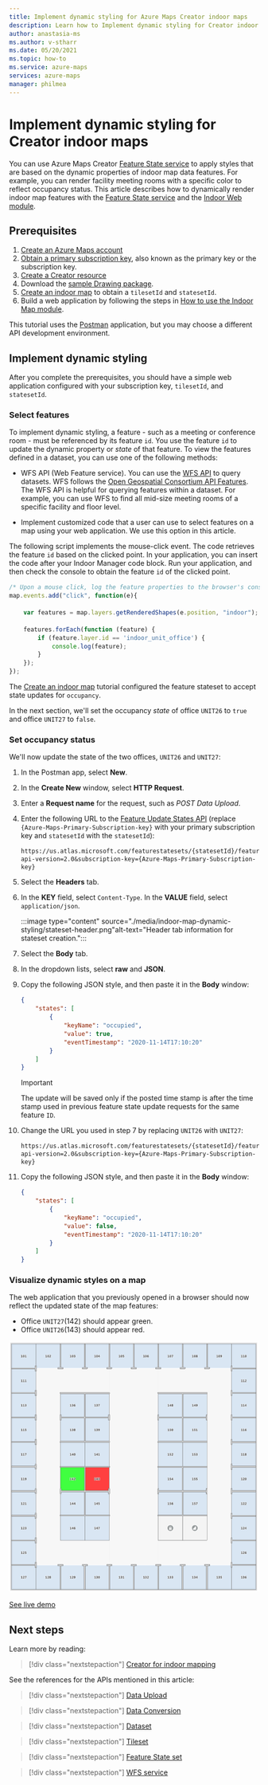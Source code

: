 ```yaml
---
title: Implement dynamic styling for Azure Maps Creator indoor maps
description: Learn how to Implement dynamic styling for Creator indoor maps 
author: anastasia-ms
ms.author: v-stharr
ms.date: 05/20/2021
ms.topic: how-to
ms.service: azure-maps
services: azure-maps
manager: philmea
---
```


# Implement dynamic styling for Creator indoor maps

You can use Azure Maps Creator [Feature State service](/rest/api/maps/v2/feature-state) to apply styles that are based on the dynamic properties of indoor map data features.  For example, you can render facility meeting rooms with a specific color to reflect occupancy status. This article describes how to dynamically render indoor map features with the [Feature State service](/rest/api/maps/v2/feature-state) and the [Indoor Web module](how-to-use-indoor-module.md).

## Prerequisites

1. [Create an Azure Maps account](quick-demo-map-app.md#create-an-azure-maps-account)
2. [Obtain a primary subscription key](quick-demo-map-app.md#get-the-primary-key-for-your-account), also known as the primary key or the subscription key.
3. [Create a Creator resource](how-to-manage-creator.md)
4. Download the [sample Drawing package](https://github.com/Azure-Samples/am-creator-indoor-data-examples).
5. [Create an indoor map](tutorial-creator-indoor-maps.md) to obtain a `tilesetId` and `statesetId`.
6. Build a web application by following the steps in [How to use the Indoor Map module](how-to-use-indoor-module.md).

This tutorial uses the [Postman](https://www.postman.com/) application, but you may choose a different API development environment.

## Implement dynamic styling

After you complete the prerequisites, you should have a simple web application configured with your subscription key, `tilesetId`, and `statesetId`.

### Select features

To implement dynamic styling, a feature - such as a meeting or conference room - must be referenced by its feature `id`. You use the feature `id` to update the dynamic property or *state* of that feature. To view the features defined in a dataset, you can use one of the following methods:

* WFS API (Web Feature service). You can use the [WFS API](/rest/api/maps/v2/wfs) to query datasets. WFS follows the [Open Geospatial Consortium API Features](http://docs.opengeospatial.org/DRAFTS/17-069r1.html). The WFS API is helpful for querying features within a dataset. For example, you can use WFS to find all mid-size meeting rooms of a specific facility and floor level.

* Implement customized code that a user can use to select features on a map using your web application. We use this option in this article.  

The following script implements the mouse-click event. The code retrieves the feature `id` based on the clicked point. In your application, you can insert the code after your Indoor Manager code block. Run your application, and then check the console to obtain the feature `id` of the clicked point.

```javascript
/* Upon a mouse click, log the feature properties to the browser's console. */
map.events.add("click", function(e){

    var features = map.layers.getRenderedShapes(e.position, "indoor");

    features.forEach(function (feature) {
        if (feature.layer.id == 'indoor_unit_office') {
            console.log(feature);
        }
    });
});
```

The [Create an indoor map](tutorial-creator-indoor-maps.md) tutorial configured the feature stateset to accept state updates for `occupancy`.

In the next section, we'll set the occupancy *state* of office `UNIT26` to `true` and  office `UNIT27` to `false`.

### Set occupancy status

 We'll now update the state of the two offices, `UNIT26` and `UNIT27`:

1. In the Postman app, select **New**.

2. In the **Create New** window, select **HTTP Request**.

3. Enter a **Request name** for the request, such as *POST Data Upload*.

4. Enter the following URL to the [Feature Update States API](/rest/api/maps/v2/feature-state/update-states) (replace `{Azure-Maps-Primary-Subscription-key}` with your primary subscription key and `statesetId` with the `statesetId`):

    ```http
    https://us.atlas.microsoft.com/featurestatesets/{statesetId}/featureStates/UNIT26?api-version=2.0&subscription-key={Azure-Maps-Primary-Subscription-key}
    ```

5. Select the **Headers** tab.

6. In the **KEY** field, select `Content-Type`. In the **VALUE** field, select `application/json`.

     :::image type="content" source="./media/indoor-map-dynamic-styling/stateset-header.png"alt-text="Header tab information for stateset creation.":::

7. Select the **Body** tab.

8. In the dropdown lists, select **raw** and **JSON**.

9. Copy the following JSON style, and then paste it in the **Body** window:

    ```json
    {
        "states": [
            {
                "keyName": "occupied",
                "value": true,
                "eventTimestamp": "2020-11-14T17:10:20"
            }
        ]
    }
    ```

    >[!IMPORTANT]
    >The update will be saved only if the posted time stamp is after the time stamp used in previous feature state update requests for the same feature `ID`.

10. Change the URL you used in step 7 by replacing `UNIT26` with `UNIT27`:

    ```http
    https://us.atlas.microsoft.com/featurestatesets/{statesetId}/featureStates/UNIT27?api-version=2.0&subscription-key={Azure-Maps-Primary-Subscription-key}
    ```

11. Copy the following JSON style, and then paste it in the **Body** window:

    ``` json
    {
        "states": [
            {
                "keyName": "occupied",
                "value": false,
                "eventTimestamp": "2020-11-14T17:10:20"
            }
        ]
    }
    ```

### Visualize dynamic styles on a map

The web application that you previously opened in a browser should now reflect the updated state of the map features:
- Office `UNIT27`(142) should appear green.
- Office `UNIT26`(143) should appear red.

![Free room in green and Busy room in red](./media/indoor-map-dynamic-styling/room-state.png)

[See live demo](https://azuremapscodesamples.azurewebsites.net/?sample=Creator%20indoor%20maps)

## Next steps

Learn more by reading:

> [!div class="nextstepaction"]
> [Creator for indoor mapping](creator-indoor-maps.md)

See the references for the APIs mentioned in this article:

> [!div class="nextstepaction"]
> [Data Upload](creator-indoor-maps.md#upload-a-drawing-package)

> [!div class="nextstepaction"]
> [Data Conversion](creator-indoor-maps.md#convert-a-drawing-package)

> [!div class="nextstepaction"]
> [Dataset](creator-indoor-maps.md#datasets)

> [!div class="nextstepaction"]
> [Tileset](creator-indoor-maps.md#tilesets)

> [!div class="nextstepaction"]
> [Feature State set](creator-indoor-maps.md#feature-statesets)

> [!div class="nextstepaction"]
> [WFS service](creator-indoor-maps.md#web-feature-service-api)
